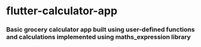 # flutter-calculator-app

### Basic grocery calculator app built using user-defined functions and calculations implemented using maths_expression library
